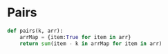 # Pairs

```python
def pairs(k, arr):
    arrMap = {item:True for item in arr}
    return sum(item - k in arrMap for item in arr)
```



